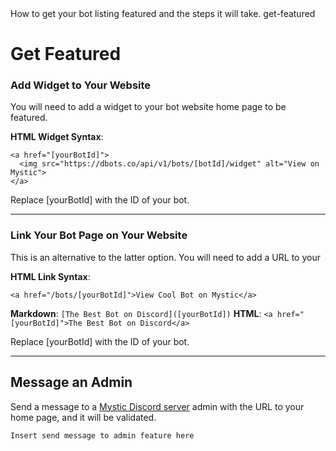 <title>Get Featured</title>
<description>How to get your bot listing featured and the steps it will take.</description>
<url>get-featured</url>

# Get Featured


### Add Widget to Your Website
You will need to add a widget to your bot website home page to be featured.

**HTML Widget Syntax**:
```
<a href="[yourBotId]">
  <img src="https://dbots.co/api/v1/bots/[botId]/widget" alt="View on Mystic">
</a>
```

Replace [yourBotId] with the ID of your bot.

---

### Link Your Bot Page on Your Website
This is an alternative to the latter option. You will need to add a URL to your

**HTML Link Syntax**:
```
<a href="/bots/[yourBotId]">View Cool Bot on Mystic</a>
```

**Markdown**: `[The Best Bot on Discord]([yourBotId])`
**HTML**: `<a href="[yourBotId]">The Best Bot on Discord</a>`

Replace [yourBotId] with the ID of your bot.

---

## Message an Admin
Send a message to a [Mystic Discord server](/server) admin with the URL to your home page, and it will be validated.

`Insert send message to admin feature here`